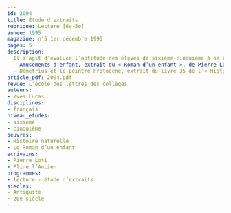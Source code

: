 ```yaml
---
id: 2094
title: Étude d’extraits
rubrique: Lecture [6e-5e]
annee: 1995
magazine: n°5 1er décembre 1995
pages: 5
description: 
  Il s’agit d’évaluer l’aptitude des élèves de sixième-cinquième à se repérer dans un texte, à opérer des recoupements et à dégager une cohérence des textes lus…
  – Amusements d’enfant, extrait du « Roman d’un enfant », de Pierre Loti : questions et corrections (fiche élève sixième)
  – Démétrius et le peintre Protogène, extrait du livre 35 de l’« Histoire naturelle », de Pline l’Ancien (fiche élève cinquième)
article_pdf: 2094.pdf
revue: L’école des lettres des collèges
auteurs:
- Yves Lucas
disciplines:
- français
niveau_etudes:
- sixième
- cinquième
oeuvres:
- Histoire naturelle
- Le Roman d’un enfant
ecrivains:
- Pierre Loti
- Pline l’Ancien
programmes:
- lecture - étude d’extraits
siecles:
- Antiquité
- 20e siècle
---
```

